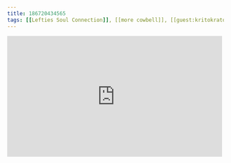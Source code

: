 ```yaml
---
title: 186720434565
tags: [[Lefties Soul Connection]], [[more cowbell]], [[guest:kritokrator]]
---
```

<iframe allow="accelerometer; autoplay; clipboard-write; encrypted-media; gyroscope; picture-in-picture" allowfullscreen="" frameborder="0" height="281" id="youtube_iframe" src="https://www.youtube.com/embed/4OR96b--NPU?feature=oembed&amp;enablejsapi=1&amp;origin=https://safe.txmblr.com&amp;wmode=opaque" width="500"></iframe>